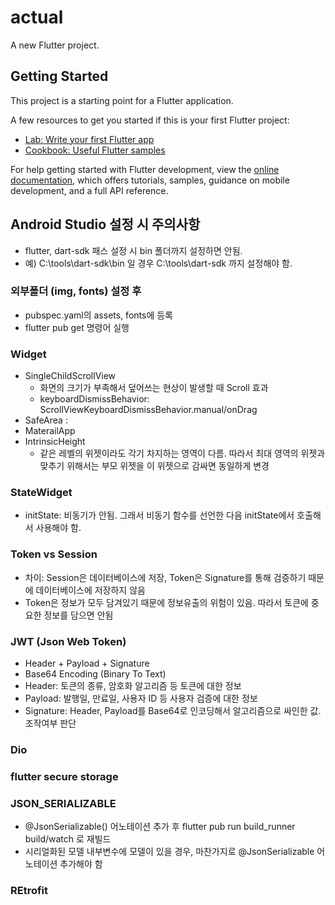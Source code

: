 # actual

A new Flutter project.

## Getting Started

This project is a starting point for a Flutter application.

A few resources to get you started if this is your first Flutter project:

- [Lab: Write your first Flutter app](https://docs.flutter.dev/get-started/codelab)
- [Cookbook: Useful Flutter samples](https://docs.flutter.dev/cookbook)

For help getting started with Flutter development, view the
[online documentation](https://docs.flutter.dev/), which offers tutorials,
samples, guidance on mobile development, and a full API reference.


## Android Studio 설정 시 주의사항
* flutter, dart-sdk 패스 설정 시 bin 폴더까지 설정하면 안됨.
* 예) C:\tools\dart-sdk\bin 일 경우 C:\tools\dart-sdk 까지 설정해야 함.

### 외부폴더 (img, fonts) 설정 후
* pubspec.yaml의 assets, fonts에 등록
* flutter pub get 명령어 실행

### Widget
* SingleChildScrollView
    * 화면의 크기가 부족해서 덮어쓰는 현상이 발생할 때 Scroll 효과
    * keyboardDismissBehavior: ScrollViewKeyboardDismissBehavior.manual/onDrag
* SafeArea
    : 
* MaterailApp
* IntrinsicHeight
    * 같은 레벨의 위젯이라도 각기 차지하는 영역이 다름. 따라서 최대 영역의 위젯과 맞추기 위해서는 부모 위젯을 이 위젯으로 감싸면 동일하게 변경

### StateWidget
* initState: 비동기가 안됨. 그래서 비동기 함수를 선언한 다음 initState에서 호출해서 사용해야 함.

### Token vs Session
* 차이: Session은 데이터베이스에 저장, Token은 Signature를 통해 검증하기 때문에 데이터베이스에 저장하지 않음
* Token은 정보가 모두 담겨있기 때문에 정보유출의 위험이 있음. 따라서 토큰에 중요한 정보를 담으면 안됨

### JWT (Json Web Token)
* Header + Payload + Signature
* Base64 Encoding (Binary To Text)
* Header: 토큰의 종류, 암호화 알고리즘 등 토큰에 대한 정보
* Payload: 발행일, 만료일, 사용자 ID 등 사용자 검증에 대한 정보
* Signature: Header, Payload를 Base64로 인코딩해서 알고리즘으로 싸인한 값. 조작여부 판단


### Dio

### flutter secure storage

### JSON_SERIALIZABLE
* @JsonSerializable() 어노테이션 추가 후 flutter pub run build_runner build/watch 로 재빌드
* 시리얼화된 모델 내부변수에 모델이 있을 경우, 마찬가지로 @JsonSerializable 어노테이션 추가해야 함

### REtrofit
